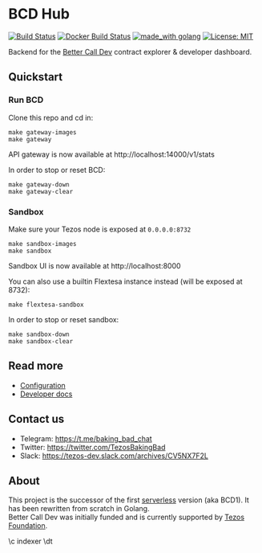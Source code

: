 # BCD Hub
[![Build Status](https://github.com/baking-bad/bcdhub/workflows/build/badge.svg)](https://github.com/baking-bad/bcdhub/actions?query=branch%3Amaster+workflow%3A%22build%22)
[![Docker Build Status](https://img.shields.io/docker/cloud/build/bakingbad/bcdhub-api)](https://hub.docker.com/r/bakingbad/bcdhub-api)
[![made_with golang](https://img.shields.io/badge/made_with-golang-blue.svg)](https://golang.org/)
[![License: MIT](https://img.shields.io/badge/License-MIT-yellow.svg)](https://opensource.org/licenses/MIT)

Backend for the [Better Call Dev](https://better-call.dev) contract explorer & developer dashboard.

## Quickstart

### Run BCD

Clone this repo and cd in:
```
make gateway-images
make gateway
```

API gateway is now available at http://localhost:14000/v1/stats

In order to stop or reset BCD:
```
make gateway-down
make gateway-clear
```

### Sandbox

Make sure your Tezos node is exposed at `0.0.0.0:8732`
```
make sandbox-images
make sandbox
```

Sandbox UI is now available at http://localhost:8000

You can also use a builtin Flextesa instance instead (will be exposed at 8732):
```
make flextesa-sandbox
```

In order to stop or reset sandbox:
```
make sandbox-down
make sandbox-clear
```

## Read more

* [Configuration](./docs/configuration.md)
* [Developer docs](./docs/developer.md)


## Contact us
* Telegram: https://t.me/baking_bad_chat
* Twitter: https://twitter.com/TezosBakingBad
* Slack: https://tezos-dev.slack.com/archives/CV5NX7F2L


## About
This project is the successor of the first [serverless](https://github.com/baking-bad/better-call-dev) version (aka BCD1). It has been rewritten from scratch in Golang.   
Better Call Dev was initially funded and is currently supported by [Tezos Foundation](https://tezos.foundation/).

\c indexer 
\dt